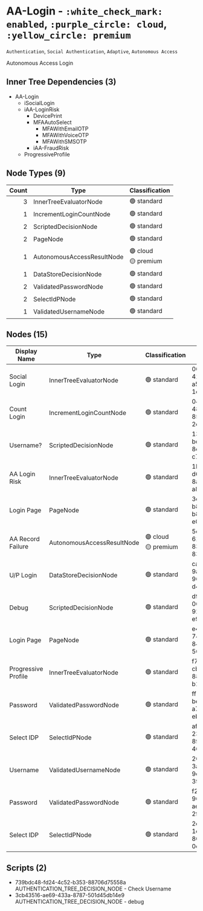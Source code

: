 # AA-Login - `:white_check_mark: enabled`, `:purple_circle: cloud`, `:yellow_circle: premium`
`Authentication`, `Social Authentication`, `Adaptive`, `Autonomous Access`

Autonomous Access Login
## Inner Tree Dependencies (3)
- AA-Login
  - iSocialLogin
  - iAA-LoginRisk
    - DevicePrint
    - MFAAutoSelect
      - MFAWithEmailOTP
      - MFAWithVoiceOTP
      - MFAWithSMSOTP
    - iAA-FraudRisk
  - ProgressiveProfile
## Node Types (9)
| Count | Type | Classification |
| -----:| ---- | -------------- |
| 3 | InnerTreeEvaluatorNode | :green_circle: standard |
| 1 | IncrementLoginCountNode | :green_circle: standard |
| 2 | ScriptedDecisionNode | :green_circle: standard |
| 2 | PageNode | :green_circle: standard |
| 1 | AutonomousAccessResultNode | :purple_circle: cloud<br>:yellow_circle: premium |
| 1 | DataStoreDecisionNode | :green_circle: standard |
| 2 | ValidatedPasswordNode | :green_circle: standard |
| 2 | SelectIdPNode | :green_circle: standard |
| 1 | ValidatedUsernameNode | :green_circle: standard |
## Nodes (15)
| Display Name | Type | Classification | Id |
| ------------ | ---- | -------------- | ---|
| Social Login | InnerTreeEvaluatorNode | :green_circle: standard | 00b894da-4193-42cf-a544-1cbee31d06f8 |
| Count Login | IncrementLoginCountNode | :green_circle: standard | 04dd4568-48f4-4264-8539-2e1d119abc7e |
| Username? | ScriptedDecisionNode | :green_circle: standard | 13054b8b-bc63-4954-8e78-c7febb24711f |
| AA Login Risk | InnerTreeEvaluatorNode | :green_circle: standard | 1b6f03ae-d694-484c-8a24-a847104cb5cb |
| Login Page | PageNode | :green_circle: standard | 3d2b3d64-b8fc-416b-b8e0-e05f1502b49e |
| AA Record Failure | AutonomousAccessResultNode | :purple_circle: cloud<br>:yellow_circle: premium | 5e927eec-61d5-4ad0-83ea-8311fcf2c53f |
| U/P Login | DataStoreDecisionNode | :green_circle: standard | ca40167b-9a87-4937-9602-d453ea7cf6ef |
| Debug | ScriptedDecisionNode | :green_circle: standard | d985eba8-067f-4d62-925c-e9aa5046fad6 |
| Login Page | PageNode | :green_circle: standard | e41741ae-74bd-4838-84a2-50fdfbaa2637 |
| Progressive Profile | InnerTreeEvaluatorNode | :green_circle: standard | f750a7a8-cbc4-44b1-889d-b121e774e60d |
| Password | ValidatedPasswordNode | :green_circle: standard | ff55eaed-bea4-475d-a7dd-eb7d818fa80d |
| Select IDP | SelectIdPNode | :green_circle: standard | af614ad5-233d-4cbb-8f4e-462598b9658a |
| Username | ValidatedUsernameNode | :green_circle: standard | 2664240c-3a00-49f3-9c37-39ef391eca3c |
| Password | ValidatedPasswordNode | :green_circle: standard | f23a331a-966b-460e-aefa-2f033102f53a |
| Select IDP | SelectIdPNode | :green_circle: standard | 2d6be9fb-1dc8-4dd2-804c-0c5cfb8f5f28 |
## Scripts (2)
- 739bdc48-fd24-4c52-b353-88706d75558a AUTHENTICATION_TREE_DECISION_NODE - Check Username
- 3cb43516-ae69-433a-8787-501d45db14e9 AUTHENTICATION_TREE_DECISION_NODE - debug
